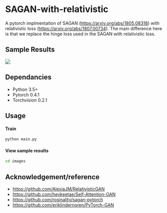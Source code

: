 # SAGAN-with-relativistic
A pytorch implmentation of SAGAN (https://arxiv.org/abs/1805.08318) with relativistic loss (https://arxiv.org/abs/1807.00734).
The main difference here is that we replace the hinge loss used in the SAGAN with relativistic loss.

## Sample Results

[![](http://img.youtube.com/vi/-UpEQ4vPUng/0.jpg)](http://www.youtube.com/watch?v=-UpEQ4vPUng "")

## Dependancies
* Python 3.5+
* Pytorch 0.4.1
* Torchvision 0.2.1

## Usage
#### Train 
```bash
python main.py
```

#### View sample results 
```bash
cd images
```

## Acknowledgement/reference
* https://github.com/AlexiaJM/RelativisticGAN
* https://github.com/heykeetae/Self-Attention-GAN
* https://github.com/rosinality/sagan-pytorch
* https://github.com/eriklindernoren/PyTorch-GAN
